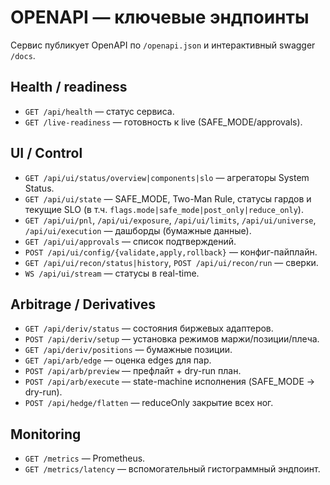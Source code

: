 # OPENAPI — ключевые эндпоинты

Сервис публикует OpenAPI по `/openapi.json` и интерактивный swagger `/docs`.

## Health / readiness
- `GET /api/health` — статус сервиса.
- `GET /live-readiness` — готовность к live (SAFE_MODE/approvals).

## UI / Control
- `GET /api/ui/status/overview|components|slo` — агрегаторы System Status.
- `GET /api/ui/state` — SAFE_MODE, Two-Man Rule, статусы гардов и текущие SLO (в т.ч. `flags.mode|safe_mode|post_only|reduce_only`).
- `GET /api/ui/pnl`, `/api/ui/exposure`, `/api/ui/limits`, `/api/ui/universe`, `/api/ui/execution` — дашборды (бумажные данные).
- `GET /api/ui/approvals` — список подтверждений.
- `POST /api/ui/config/{validate,apply,rollback}` — конфиг-пайплайн.
- `GET /api/ui/recon/status|history`, `POST /api/ui/recon/run` — сверки.
- `WS /api/ui/stream` — статусы в real-time.

## Arbitrage / Derivatives
- `GET /api/deriv/status` — состояния биржевых адаптеров.
- `POST /api/deriv/setup` — установка режимов маржи/позиции/плеча.
- `GET /api/deriv/positions` — бумажные позиции.
- `GET /api/arb/edge` — оценка edges для пар.
- `POST /api/arb/preview` — префлайт + dry-run план.
- `POST /api/arb/execute` — state-machine исполнения (SAFE_MODE → dry-run).
- `POST /api/hedge/flatten` — reduceOnly закрытие всех ног.

## Monitoring
- `GET /metrics` — Prometheus.
- `GET /metrics/latency` — вспомогательный гистограммный эндпоинт.
